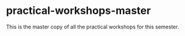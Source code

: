 # practical-workshops-master
This is the master copy of all the practical workshops for this semester.
